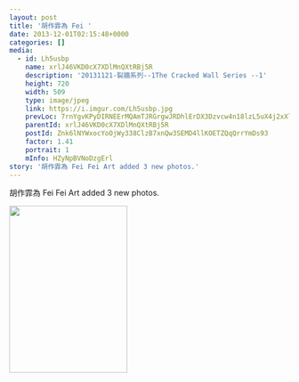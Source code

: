 ```yaml
---
layout: post
title: '胡作霏為 Fei ' 
date: 2013-12-01T02:15:48+0000 
categories: [] 
media:
  - id: Lh5usbp
    name: xrlJ46VKD0cX7XDlMnQXtRBj5R
    description: '20131121-裂牆系列--1The Cracked Wall Series --1'   
    height: 720
    width: 509
    type: image/jpeg
    link: https://i.imgur.com/Lh5usbp.jpg
    prevLoc: 7rnYgvKPyDIRNEErMQAmTJRGrgwJRDhlErDX3Dzvcw4n18lzL5uX4j2xXlXnIREAGqyY1VuZO4KXAvJph4l9rGWl6mtr3VyLBn1LSDAQvREO9yCqnjpXlWQlUkWL0wkv3yCAJMVBAYR4FoZrpNXMmmilAkPl452WSMvWO5rnpkiV2OQjEMDyhLl3rBZWDDHqMJL133OrTYG2Wg2v7QugwO6MVVBosAoZD0QRlofrvXmz4OGYT8RW
    parentId: xrlJ46VKD0cX7XDlMnQXtRBj5R
    postId: Znk6lNYWxocYoOjWy338ClzB7xnQw3SEMD4llKOETZQqQrrYmDs93
    factor: 1.41
    portrait: 1
    mInfo: HZyNpBVNoDzgErl
story: '胡作霏為 Fei Fei Art added 3 new photos.'  
---
```


胡作霏為 Fei Fei Art added 3 new photos.


[//]: #media:  
<a href="https://i.imgur.com/Lh5usbp.jpg"><img src="https://i.imgur.com/Lh5usbp.jpg" height="300" width="212" /></a> 
 
